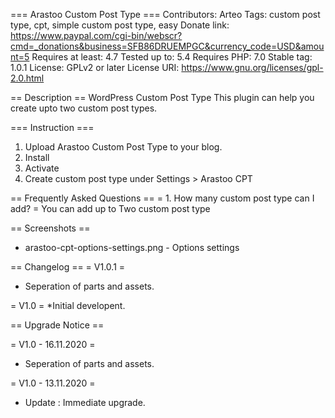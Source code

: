 === Arastoo Custom Post Type ===
Contributors: Arteo
Tags: custom post type, cpt, simple custom post type, easy
Donate link:  https://www.paypal.com/cgi-bin/webscr?cmd=_donations&business=SFB86DRUEMPGC&currency_code=USD&amount=5
Requires at least: 4.7
Tested up to: 5.4
Requires PHP: 7.0
Stable tag: 1.0.1
License: GPLv2 or later
License URI: https://www.gnu.org/licenses/gpl-2.0.html

== Description ==
WordPress Custom Post Type 
This plugin can help you create upto two custom post types.  

=== Instruction ===
1. Upload Arastoo Custom Post Type to your blog.
2. Install
3. Activate
4. Create custom post type under Settings > Arastoo CPT

== Frequently Asked Questions ==
= 1. How many custom post type can I add? =
You can add up to Two custom post type

== Screenshots ==
* arastoo-cpt-options-settings.png - Options settings 

== Changelog ==
= V1.0.1 = 
* Seperation of parts and assets.

= V1.0 =
*Initial developent.

== Upgrade Notice ==

= V1.0 - 16.11.2020 =
* Seperation of parts and assets.

= V1.0 - 13.11.2020 =
* Update : Immediate upgrade.


